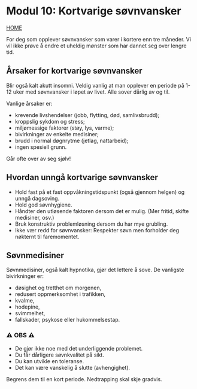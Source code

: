 # Modul 10: Kortvarige søvnvansker

[HOME](../README.md)

For deg som opplever søvnvansker som varer i kortere enn tre måneder. 
Vi vil ikke prøve å endre et uheldig mønster som har dannet seg over lengre tid.

## Årsaker for kortvarige søvnvansker

Blir også kalt akutt insomni. 
Veldig vanlig at man opplever en periode på 1-12 uker med søvnvansker i løpet av livet. 
Alle sover dårlig av og til.

Vanlige årsaker er:
* krevende livshendelser (jobb, flytting, død, samlivsbrudd);
* kroppslig sykdom og stress;
* miljømessige faktorer (støy, lys, varme);
* bivirkninger av enkelte medisiner; 
* brudd i normal døgnrytme (jetlag, nattarbeid);
* ingen spesiell grunn.

Går ofte over av seg sjølv!

## Hvordan unngå kortvarige søvnvansker

* Hold fast på et fast oppvåkningstidspunkt (også gjennom helgen) og unngå dagsoving.
* Hold god søvnhygiene.
* Håndter den utløsende faktoren dersom det er mulig. (Mer fritid, skifte medisiner, osv.)
* Bruk konstruktiv problemløsning dersom du har mye grubling.
* Ikke vær redd for søvnvansker: Respekter søvn men forholder deg nøkternt til faremomentet.

## Søvnmedisiner

Søvnmedisiner, også kalt hypnotika, gjør det lettere å sove. 
De vanligste bivirkninger er: 
* døsighet og tretthet om morgenen, 
* redusert oppmerksomhet i trafikken,
* kvalme,
* hodepine,
* svimmelhet,
* fallskader, psykose eller hukommelsestap.

### :warning: OBS :warning:
* De gjør ikke noe med det underliggende problemet.
* Du får dårligere søvnkvalitet på sikt.
* Du kan utvikle en toleranse.
* Det kan være vanskelig å slutte (avhengighet).

Begrens dem til en kort periode.
Nedtrapping skal skje gradvis.
